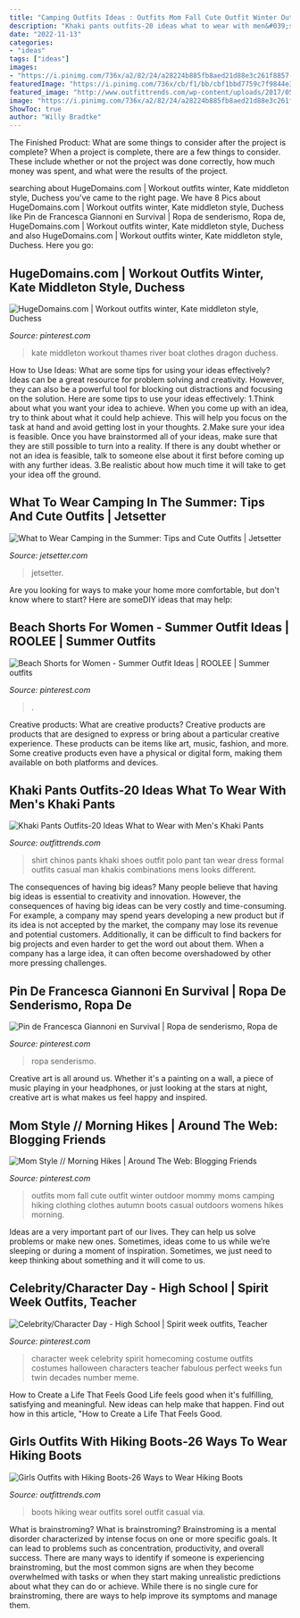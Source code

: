 ```yaml
---
title: "Camping Outfits Ideas : Outfits Mom Fall Cute Outfit Winter Outdoor Mommy Moms Camping Hiking Clothing Clothes Autumn Boots Casual Outdoors Womens Hikes Morning"
description: "Khaki pants outfits-20 ideas what to wear with men&#039;s khaki pants"
date: "2022-11-13"
categories:
- "ideas"
tags: ["ideas"]
images:
- "https://i.pinimg.com/736x/a2/82/24/a28224b885fb8aed21d88e3c261f8857--homecoming-week-homecoming-ideas.jpg"
featuredImage: "https://i.pinimg.com/736x/cb/f1/bb/cbf1bbd7759c7f9844e3df5266f18435.jpg"
featured_image: "http://www.outfittrends.com/wp-content/uploads/2017/05/80a08d989d92b9cd65bcd33fe7156287.jpg"
image: "https://i.pinimg.com/736x/a2/82/24/a28224b885fb8aed21d88e3c261f8857--homecoming-week-homecoming-ideas.jpg"
ShowToc: true
author: "Willy Bradtke"
---
```



The Finished Product: What are some things to consider after the project is complete?
When a project is complete, there are a few things to consider. These include whether or not the project was done correctly, how much money was spent, and what were the results of the project.

	

		
searching about HugeDomains.com | Workout outfits winter, Kate middleton style, Duchess you've came to the right page. We have 8 Pics about HugeDomains.com | Workout outfits winter, Kate middleton style, Duchess like Pin de Francesca Giannoni en Survival | Ropa de senderismo, Ropa de, HugeDomains.com | Workout outfits winter, Kate middleton style, Duchess and also HugeDomains.com | Workout outfits winter, Kate middleton style, Duchess. Here you go:
		
    
## HugeDomains.com | Workout Outfits Winter, Kate Middleton Style, Duchess

<img loading=lazy src="https://i.pinimg.com/736x/f6/b6/a8/f6b6a8d32f9dabc0de8f49fff4657b53--winter-workout-outfit-workout-outfits.jpg" onerror="this.onerror=null;this.src='https://tse1.mm.bing.net/th?id=OIP.ytdlfNVI-y05I_bBsEXKjgHaLH&amp;pid=15.1';" alt="HugeDomains.com | Workout outfits winter, Kate middleton style, Duchess">

_Source: pinterest.com_

>kate middleton workout thames river boat clothes dragon duchess. 

	

How to Use Ideas: What are some tips for using your ideas effectively?
Ideas can be a great resource for problem solving and creativity. However, they can also be a powerful tool for blocking out distractions and focusing on the solution. Here are some tips to use your ideas effectively:
1.Think about what you want your idea to achieve. When you come up with an idea, try to think about what it could help achieve. This will help you focus on the task at hand and avoid getting lost in your thoughts.
2.Make sure your idea is feasible. Once you have brainstormed all of your ideas, make sure that they are still possible to turn into a reality. If there is any doubt whether or not an idea is feasible, talk to someone else about it first before coming up with any further ideas.
3.Be realistic about how much time it will take to get your idea off the ground.

    
## What To Wear Camping In The Summer: Tips And Cute Outfits | Jetsetter

<img loading=lazy src="https://www.jetsetter.com/uploads/sites/7/2019/06/GettyImages-941906052.jpg" onerror="this.onerror=null;this.src='https://tse3.mm.bing.net/th?id=OIP.gvKG109sUB-25D2PNaDvSwHaE8&amp;pid=15.1';" alt="What to Wear Camping in the Summer: Tips and Cute Outfits | Jetsetter">

_Source: jetsetter.com_

>jetsetter. 

	

Are you looking for ways to make your home more comfortable, but don't know where to start? Here are someDIY ideas that may help: 

    
## Beach Shorts For Women - Summer Outfit Ideas | ROOLEE | Summer Outfits

<img loading=lazy src="https://i.pinimg.com/736x/cf/89/25/cf8925e73b976cb0e7354fd5dfd6f2a1.jpg" onerror="this.onerror=null;this.src='https://tse3.mm.bing.net/th?id=OIP.JcOOriyE8GI0uXGbU9z5OAHaLH&amp;pid=15.1';" alt="Beach Shorts for Women - Summer Outfit Ideas | ROOLEE | Summer outfits">

_Source: pinterest.com_

>. 

	

Creative products: What are creative products?
Creative products are products that are designed to express or bring about a particular creative experience. These products can be items like art, music, fashion, and more. Some creative products even have a physical or digital form, making them available on both platforms and devices.

    
## Khaki Pants Outfits-20 Ideas What To Wear With Men&#039;s Khaki Pants

<img loading=lazy src="http://www.outfittrends.com/wp-content/uploads/2017/05/80a08d989d92b9cd65bcd33fe7156287.jpg" onerror="this.onerror=null;this.src='https://tse1.mm.bing.net/th?id=OIP.lIxpGrqLNW4PYFmSvpBqhQHaLG&amp;pid=15.1';" alt="Khaki Pants Outfits-20 Ideas What to Wear with Men&#039;s Khaki Pants">

_Source: outfittrends.com_

>shirt chinos pants khaki shoes outfit polo pant tan wear dress formal outfits casual man khakis combinations mens looks different. 

	

The consequences of having big ideas?
Many people believe that having big ideas is essential to creativity and innovation. However, the consequences of having big ideas can be very costly and time-consuming. For example, a company may spend years developing a new product but if its idea is not accepted by the market, the company may lose its revenue and potential customers. Additionally, it can be difficult to find backers for big projects and even harder to get the word out about them. When a company has a large idea, it can often become overshadowed by other more pressing challenges.

    
## Pin De Francesca Giannoni En Survival | Ropa De Senderismo, Ropa De

<img loading=lazy src="https://i.pinimg.com/736x/cb/f1/bb/cbf1bbd7759c7f9844e3df5266f18435.jpg" onerror="this.onerror=null;this.src='https://tse2.mm.bing.net/th?id=OIP.9lxiceLr2Op9HlStd68PrwHaHr&amp;pid=15.1';" alt="Pin de Francesca Giannoni en Survival | Ropa de senderismo, Ropa de">

_Source: pinterest.com_

>ropa senderismo. 

	

Creative art is all around us. Whether it's a painting on a wall, a piece of music playing in your headphones, or just looking at the stars at night, creative art is what makes us feel happy and inspired.

    
## Mom Style // Morning Hikes | Around The Web: Blogging Friends

<img loading=lazy src="https://i.pinimg.com/736x/1a/52/21/1a52216f2e397c863c2ef2d99bebe280--moms-style-cute-mom-style.jpg?b=t" onerror="this.onerror=null;this.src='https://tse3.mm.bing.net/th?id=OIP.AdzCATijLvX5QK_OKpj9mQHaLG&amp;pid=15.1';" alt="Mom Style // Morning Hikes | Around The Web: Blogging Friends">

_Source: pinterest.com_

>outfits mom fall cute outfit winter outdoor mommy moms camping hiking clothing clothes autumn boots casual outdoors womens hikes morning. 

	

Ideas are a very important part of our lives. They can help us solve problems or make new ones. Sometimes, ideas come to us while we’re sleeping or during a moment of inspiration. Sometimes, we just need to keep thinking about something and it will come to us.

    
## Celebrity/Character Day - High School | Spirit Week Outfits, Teacher

<img loading=lazy src="https://i.pinimg.com/736x/a2/82/24/a28224b885fb8aed21d88e3c261f8857--homecoming-week-homecoming-ideas.jpg" onerror="this.onerror=null;this.src='https://tse1.mm.bing.net/th?id=OIP.mlgB3lHm7y3uQfUfY0ksrQHaLH&amp;pid=15.1';" alt="Celebrity/Character Day - High School | Spirit week outfits, Teacher">

_Source: pinterest.com_

>character week celebrity spirit homecoming costume outfits costumes halloween characters teacher fabulous perfect weeks fun twin decades number meme. 

	

How to Create a Life That Feels Good
Life feels good when it's fulfilling, satisfying and meaningful. New ideas can help make that happen. Find out how in this article, "How to Create a Life That Feels Good.

    
## Girls Outfits With Hiking Boots-26 Ways To Wear Hiking Boots

<img loading=lazy src="http://www.outfittrends.com/wp-content/uploads/2017/06/Sorel-Boots.jpg" onerror="this.onerror=null;this.src='https://tse2.mm.bing.net/th?id=OIP._vs8QKhqwmudCJ_SmVdXxQHaLG&amp;pid=15.1';" alt="Girls Outfits with Hiking Boots-26 Ways to Wear Hiking Boots">

_Source: outfittrends.com_

>boots hiking wear outfits sorel outfit casual via. 

	

What is brainstroming?
What is brainstroming? Brainstroming is a mental disorder characterized by intense focus on one or more specific goals. It can lead to problems such as concentration, productivity, and overall success. There are many ways to identify if someone is experiencing brainstroming, but the most common signs are when they become overwhelmed with tasks or when they start making unrealistic predictions about what they can do or achieve. While there is no single cure for brainstroming, there are ways to help improve its symptoms and manage them.


